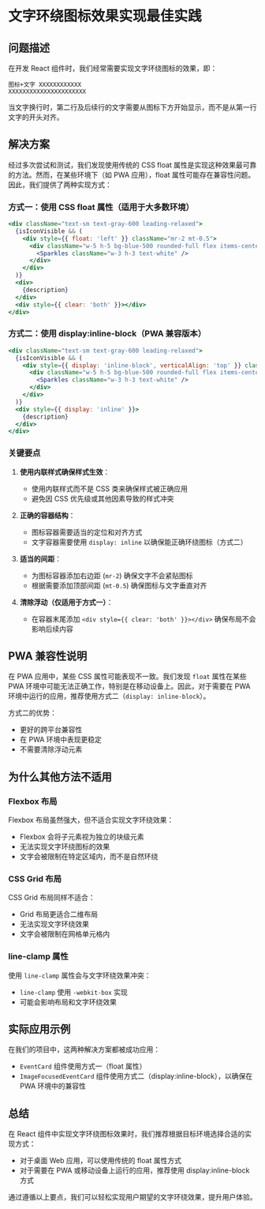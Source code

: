 # 文字环绕图标效果实现最佳实践

## 问题描述

在开发 React 组件时，我们经常需要实现文字环绕图标的效果，即：
```
图标+文字 XXXXXXXXXXXX
XXXXXXXXXXXXXXXXXXXXXX
```

当文字换行时，第二行及后续行的文字需要从图标下方开始显示，而不是从第一行文字的开头对齐。

## 解决方案

经过多次尝试和测试，我们发现使用传统的 CSS float 属性是实现这种效果最可靠的方法。然而，在某些环境下（如 PWA 应用），float 属性可能存在兼容性问题。因此，我们提供了两种实现方式：

### 方式一：使用 CSS float 属性（适用于大多数环境）

```jsx
<div className="text-sm text-gray-600 leading-relaxed">
  {isIconVisible && (
    <div style={{ float: 'left' }} className="mr-2 mt-0.5">
      <div className="w-5 h-5 bg-blue-500 rounded-full flex items-center justify-center">
        <Sparkles className="w-3 h-3 text-white" />
      </div>
    </div>
  )}
  <div>
    {description}
  </div>
  <div style={{ clear: 'both' }}></div>
</div>
```

### 方式二：使用 display:inline-block（PWA 兼容版本）

```jsx
<div className="text-sm text-gray-600 leading-relaxed">
  {isIconVisible && (
    <div style={{ display: 'inline-block', verticalAlign: 'top' }} className="mr-2 mt-0.5">
      <div className="w-5 h-5 bg-blue-500 rounded-full flex items-center justify-center">
        <Sparkles className="w-3 h-3 text-white" />
      </div>
    </div>
  )}
  <div style={{ display: 'inline' }}>
    {description}
  </div>
</div>
```

### 关键要点

1. **使用内联样式确保样式生效**：
   - 使用内联样式而不是 CSS 类来确保样式被正确应用
   - 避免因 CSS 优先级或其他因素导致的样式冲突

2. **正确的容器结构**：
   - 图标容器需要适当的定位和对齐方式
   - 文字容器需要使用 `display: inline` 以确保能正确环绕图标（方式二）

3. **适当的间距**：
   - 为图标容器添加右边距 (`mr-2`) 确保文字不会紧贴图标
   - 根据需要添加顶部间距 (`mt-0.5`) 确保图标与文字垂直对齐

4. **清除浮动（仅适用于方式一）**：
   - 在容器末尾添加 `<div style={{ clear: 'both' }}></div>` 确保布局不会影响后续内容

## PWA 兼容性说明

在 PWA 应用中，某些 CSS 属性可能表现不一致。我们发现 `float` 属性在某些 PWA 环境中可能无法正确工作，特别是在移动设备上。因此，对于需要在 PWA 环境中运行的应用，推荐使用方式二（`display: inline-block`）。

方式二的优势：
- 更好的跨平台兼容性
- 在 PWA 环境中表现更稳定
- 不需要清除浮动元素

## 为什么其他方法不适用

### Flexbox 布局
Flexbox 布局虽然强大，但不适合实现文字环绕效果：
- Flexbox 会将子元素视为独立的块级元素
- 无法实现文字环绕图标的效果
- 文字会被限制在特定区域内，而不是自然环绕

### CSS Grid 布局
CSS Grid 布局同样不适合：
- Grid 布局更适合二维布局
- 无法实现文字环绕效果
- 文字会被限制在网格单元格内

### line-clamp 属性
使用 `line-clamp` 属性会与文字环绕效果冲突：
- `line-clamp` 使用 `-webkit-box` 实现
- 可能会影响布局和文字环绕效果

## 实际应用示例

在我们的项目中，这两种解决方案都被成功应用：
- `EventCard` 组件使用方式一（float 属性）
- `ImageFocusedEventCard` 组件使用方式二（display:inline-block），以确保在 PWA 环境中的兼容性

## 总结

在 React 组件中实现文字环绕图标效果时，我们推荐根据目标环境选择合适的实现方式：
- 对于桌面 Web 应用，可以使用传统的 float 属性方式
- 对于需要在 PWA 或移动设备上运行的应用，推荐使用 display:inline-block 方式

通过遵循以上要点，我们可以轻松实现用户期望的文字环绕效果，提升用户体验。